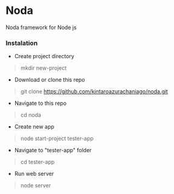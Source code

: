 # Noda
Noda framework for Node js

### Instalation
- Create project directory
> mkdir new-project
- Download or clone this repo
> git clone https://github.com/kintaroazurachaniago/noda.git
- Navigate to this repo
> cd noda
- Create new app
> node start-project tester-app
- Navigate to "tester-app" folder
> cd tester-app
- Run web server
> node server
